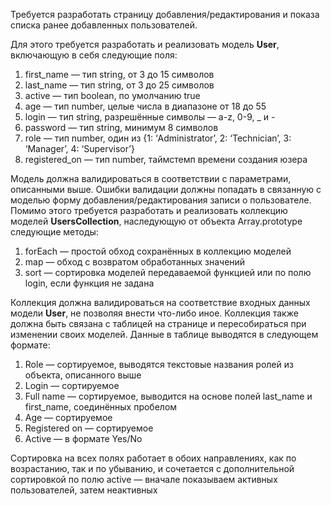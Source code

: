 Требуется разработать страницу добавления/редактирования и
показа списка ранее добавленных пользователей.

Для этого требуется разработать и реализовать модель **User**,
включающую в себя следующие поля:

1. first_name — тип string, от 3 до 15 символов
2. last_name — тип string, от 3 до 25 символов
3. active — тип boolean, по умолчанию true
4. age — тип number, целые числа в диапазоне от 18 до 55
5. login — тип string, разрешённые символы — a-z, 0-9, _ и -
6. password — тип string, минимум 8 символов
7. role — тип number, один из {1: ‘Administrator’, 2: ‘Technician’, 3:
‘Manager’, 4: ‘Supervisor’}
8. registered_on — тип number, таймстемп времени создания юзера

Модель должна валидироваться в соответствии с параметрами,
описанными выше. Ошибки валидации должны попадать в связанную
с моделью форму добавления/редактирования записи о пользователе.
Помимо этого требуется разработать и реализовать коллекцию
моделей **UsersCollection**, наследующую от объекта Array.prototype
следующие методы:

1. forEach — простой обход сохранённых в коллекцию моделей
2. map — обход с возвратом обработанных значений
3. sort — сортировка моделей передаваемой функцией или по полю
login, если функция не задана

Коллекция должна валидироваться на соответствие входных
данных модели **User**, не позволяя внести что-либо иное.
Коллекция также должна быть связана с таблицей на странице и
пересобираться при изменении своих моделей. Данные в таблице
выводятся в следующем формате:

1. Role — сортируемое, выводятся текстовые названия ролей из
объекта, описанного выше
2. Login — сортируемое
3. Full name — сортируемое, выводится на основе полей last_name
и first_name, соединённых пробелом
4. Age — сортируемое
5. Registered on — сортируемое
6. Active — в формате Yes/No

Сортировка на всех полях работает в обоих направлениях, как по
возрастанию, так и по убыванию, и сочетается с дополнительной
сортировкой по полю active — вначале показываем активных
пользователей, затем неактивных